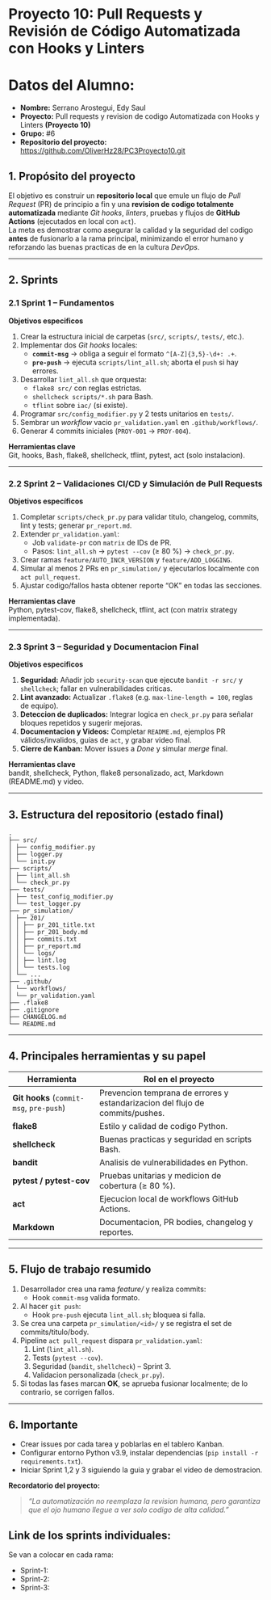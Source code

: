 
# Proyecto 10: Pull Requests y Revisión de Código Automatizada con Hooks y Linters

 # Datos del Alumno:
* **Nombre:** Serrano Arostegui, Edy Saul
* **Proyecto:**  Pull requests y revision de codigo Automatizada con Hooks y Linters **(Proyecto 10)**
* **Grupo:** #6
* **Repositorio del proyecto:** https://github.com/OliverHz28/PC3Proyecto10.git

## 1. Propósito del proyecto
El objetivo es construir un **repositorio local** que emule un flujo de _Pull Request_ (PR) de principio a fin y una **revision de codigo totalmente automatizada** mediante _Git hooks_, _linters_, pruebas y flujos de **GitHub Actions** (ejecutados en local con `act`).  
La meta es demostrar como asegurar la calidad y la seguridad del codigo **antes** de fusionarlo a la rama principal, minimizando el error humano y reforzando las buenas practicas de en la cultura _DevOps_.

---

## 2. Sprints

### 2.1 Sprint 1 – Fundamentos 
**Objetivos especificos**
1. Crear la estructura inicial de carpetas (`src/`, `scripts/`, `tests/`, etc.).
2. Implementar dos _Git hooks_ locales:
   * **`commit-msg`** → obliga a seguir el formato `^[A-Z]{3,5}-\d+: .+`.
   * **`pre-push`** → ejecuta `scripts/lint_all.sh`; aborta el `push` si hay errores.
3. Desarrollar `lint_all.sh` que orquesta:
   * `flake8 src/` con reglas estrictas.
   * `shellcheck scripts/*.sh` para Bash.
   * `tflint` sobre `iac/` (si existe).
4. Programar `src/config_modifier.py` y 2 tests unitarios en `tests/`.
5. Sembrar un _workflow_ vacio `pr_validation.yaml` en `.github/workflows/`.
6. Generar 4 commits iniciales (`PROY‑001` → `PROY‑004`).

**Herramientas clave**  
Git, hooks, Bash, flake8, shellcheck, tflint, pytest, act (solo instalacion).

---

### 2.2 Sprint 2 – Validaciones CI/CD y Simulación de Pull Requests
**Objetivos específicos**
1. Completar `scripts/check_pr.py` para validar titulo, changelog, commits, lint y tests; generar `pr_report.md`.
2. Extender `pr_validation.yaml`:
   * Job `validate-pr` con `matrix` de IDs de PR.
   * Pasos: `lint_all.sh` → `pytest --cov` (≥ 80 %) → `check_pr.py`.
3. Crear ramas `feature/AUTO_INCR_VERSION` y `feature/ADD_LOGGING`.
4. Simular al menos 2 PRs en `pr_simulation/` y ejecutarlos localmente con `act pull_request`.
5. Ajustar codigo/fallos hasta obtener reporte “OK” en todas las secciones.

**Herramientas clave**  
Python, pytest-cov, flake8, shellcheck, tflint, act (con matrix strategy implementada).

---

### 2.3 Sprint 3 – Seguridad y Documentacion Final
**Objetivos especificos**
1. **Seguridad:** Añadir job `security-scan` que ejecute `bandit -r src/` y `shellcheck`; fallar en vulnerabilidades criticas.
2. **Lint avanzado:** Actualizar `.flake8` (e.g. `max-line-length = 100`, reglas de equipo).
3. **Deteccion de duplicados:** Integrar logica en `check_pr.py` para señalar bloques repetidos y sugerir mejoras.
4. **Documentacion y Videos:** Completar `README.md`, ejemplos PR válidos/invalidos, guías de `act`, y grabar video final.
5. **Cierre de Kanban:** Mover issues a _Done_ y simular _merge_ final.

**Herramientas clave**  
bandit, shellcheck, Python, flake8 personalizado, act, Markdown (README.md) y video.

---

## 3. Estructura del repositorio (estado final)

```
.
├── src/
│ ├── config_modifier.py
│ ├── logger.py
│ └── init.py
├── scripts/
│ ├── lint_all.sh
│ └── check_pr.py
├── tests/
│ ├── test_config_modifier.py
│ └── test_logger.py
├── pr_simulation/
│ ├── 201/
│ │ ├── pr_201_title.txt
│ │ ├── pr_201_body.md
│ │ ├── commits.txt
│ │ ├── pr_report.md
│ │ └── logs/
│ │ ├── lint.log
│ │ └── tests.log
│ └── ...
├── .github/
│ └── workflows/
│ └── pr_validation.yaml
├── .flake8
├── .gitignore
├── CHANGELOG.md
└── README.md

```

---

## 4. Principales herramientas y su papel
| Herramienta | Rol en el proyecto |
|------------|---------------------|
| **Git hooks** (`commit-msg`, `pre-push`) | Prevencion temprana de errores y estandarizacion del flujo de commits/pushes. |
| **flake8** | Estilo y calidad de codigo Python. |
| **shellcheck** | Buenas practicas y seguridad en scripts Bash. |
| **bandit** | Analisis de vulnerabilidades en Python. |
| **pytest / pytest-cov** | Pruebas unitarias y medicion de cobertura (≥ 80 %). |
| **act** | Ejecucion local de workflows GitHub Actions. |
| **Markdown** | Documentacion, PR bodies, changelog y reportes. |

---

## 5. Flujo de trabajo resumido
1. Desarrollador crea una rama *feature/* y realiza commits:
   * Hook `commit-msg` valida formato.
2. Al hacer `git push`:
   * Hook `pre-push` ejecuta `lint_all.sh`; bloquea si falla.
3. Se crea una carpeta `pr_simulation/<id>/` y se registra el set de commits/titulo/body.
4. Pipeline `act pull_request` dispara `pr_validation.yaml`:
   1. Lint (`lint_all.sh`).
   2. Tests (`pytest --cov`).
   3. Seguridad (`bandit`, `shellcheck`) – Sprint 3.
   4. Validacion personalizada (`check_pr.py`).
5. Si todas las fases marcan **OK**, se aprueba fusionar localmente; de lo contrario, se corrigen fallos.

---

## 6. Importante
* Crear issues por cada tarea y poblarlas en el tablero Kanban.
* Configurar entorno Python v3.9, instalar dependencias (`pip install -r requirements.txt`).
* Iniciar Sprint 1,2 y 3 siguiendo la guia y grabar el video de demostracion.


**Recordatorio del proyecto:** 

> _“La automatización no reemplaza la revision humana, pero garantiza que el ojo humano llegue a ver solo codigo de alta calidad.”_

## Link de los sprints individuales:
Se van a colocar en cada rama:
* Sprint-1:
* Sprint-2:
* Sprint-3:

